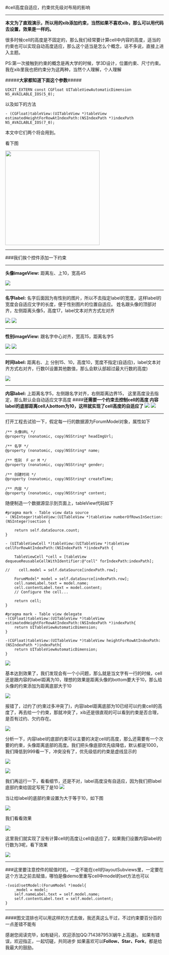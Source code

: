 #cell高度自适应，约束优先级对布局的影响
************
**本文为了直观演示，所以用的xib添加约束，当然如果不喜欢xib，那么可以用代码去设置，效果是一样的。**

很多时候cell的高度是不固定的，那么我们经常要计算cell中内容的高度，适当的约束也可以实现自动高度适应，那么这个适当是怎么个概念，话不多说，直接上进入主题。

PS:第一次接触到约束的概念是再大学的时候，学3D设计，位置约束、尺寸约束。我在xib里我也把约束分为这两种，当然个人理解，个人理解

#####**大家都知道下面这个参数**#####
```
UIKIT_EXTERN const CGFloat UITableViewAutomaticDimension NS_AVAILABLE_IOS(5_0);
```
以及如下的方法
```
- (CGFloat)tableView:(UITableView *)tableView estimatedHeightForRowAtIndexPath:(NSIndexPath *)indexPath NS_AVAILABLE_IOS(7_0);
```
本文中它们两个将会用到。

看下图

<img src = "image/1.png" width = "300">

***

###我们挨个控件添加一下约束
*****
**头像imageView:**
距离左、上10，宽高45

![](image/2.png)
*****

**名字label:**
名字后面因为有性别的图片，所以不去指定label的宽度，这样label的宽度会自适应文字的长度，便于性别图片的位置自适应。
姓名跟头像的顶部对齐，左侧距离头像5，高度17，label文本对齐方式左对齐

![](image/3.png)
![](image/4.png)
***
**性别imageView:**
跟名字中心对齐，宽高15，距离名字5

![](image/5.png)
![](image/6.png)
***

**时间label:**
距离右、上 分别15、10，高度10，宽度不指定(自适应)，label文本对齐方式右对齐，行数0(设置其他数值，那么会默认部超过最大行数的高度)

![](image/7.png)
***
**内容label:**
上距离名字5，左侧跟名字对齐，右侧距离边界15，
这里高度没去指定，那么默认会自动适应文字高度
####**还需要一个约束去控制cell的高度 内容label的底部距离cell人bottom为10，这样就实现了cell高度的自适应了**
![](image/8.png)
![](image/9.png)
***
打开工程去试验一下，假定每一行的数据源为ForumModel对象，属性如下

```
/** 头像URL */
@property (nonatomic, copy)NSString* headImgUrl;

/** 名字 */
@property (nonatomic, copy)NSString* name;

/** 性别  F or M */
@property (nonatomic, copy)NSString* gender;

/** 创建时间 */
@property (nonatomic, copy)NSString* createTime;

/** 内容 */
@property (nonatomic, copy)NSString* content;
```

随便制造一个数据源显示到页面上，tableView代码如下

```
#pragma mark - Table view data source
- (NSInteger)tableView:(UITableView *)tableView numberOfRowsInSection:(NSInteger)section {

    return self.dataSource.count;
}

- (UITableViewCell *)tableView:(UITableView *)tableView cellForRowAtIndexPath:(NSIndexPath *)indexPath {
    
    TableViewCell *cell = [tableView dequeueReusableCellWithIdentifier:@"cell" forIndexPath:indexPath];
    
//    cell.model = self.dataSource[indexPath.row];
 
    ForumModel* model = self.dataSource[indexPath.row];
    cell.nameLabel.text = model.name;
    cell.contentLabel.text = model.content;
    // Configure the cell...
    
    return cell;
}

#pragma mark - Table view delegate
-(CGFloat)tableView:(UITableView *)tableView estimatedHeightForRowAtIndexPath:(NSIndexPath *)indexPath{
    return UITableViewAutomaticDimension;
}

-(CGFloat)tableView:(UITableView *)tableView heightForRowAtIndexPath:(NSIndexPath *)indexPath{
    return UITableViewAutomaticDimension;
}
```

![](image/10.png)

基本达到效果了，我们发现会有一个小问题，那么就是当文字有一行的时候，cell还是跟内容的label距离为10，理想的效果是距离头像的bottom要大于10，那么给头像的约束添加为距离底部大于10

![](image/11.png)

报错了，过约了(约束过多冲突了)，内容label距离底部为10已经可以约束cell的高度了，再去给一个约束，那就冲突了，xib还是很直观的可以看到约束是否合理，是否有过约、欠约存在。

![](image/12.png)

分析一下，内容label的底部约束可以主要的决定cell的高度，那么还需要有一个次要的约束，头像距离底部的高度。我们把头像底部优先级降低，默认都是1000，我们降低到999看一下，冲突没有了，优先级低的约束是虚线显示的

![](image/13.png)


![](image/14.png)


我们再运行一下，看看细节，还是不对，label高度没有自适应，因为我们把label底部约束给固定写死了是10
![](image/15.png)

当让给label的底部约束设置为大于等于10，如下图

![](image/16.png)

我们看看效果

![](image/17.png)

这里我们就实现了没有计算cell的高度让cell自适应了，如果我们设置内容label的行数为3呢，看下效果

![](image/18.png)

********

###这里要注意控件的赋值时机，一定不能在cell的layoutSubviews里，一定要在这个方法之前去赋值，哪怕是像demo里重写cell中model的set方法也可以

```
-(void)setModel:(ForumModel *)model{
    _model = model;
    self.nameLabel.text = self.model.name;
    self.contentLabel.text = self.model.content;
}
```

******

####图文混排也可以用这样的方式去做，我还真这么干过，不过约束要百分百的一点差错不能有

感谢您阅读完毕，如有疑问，欢迎添加QQ:714387953(蜗牛上高速)。
如果有错误，欢迎指正，一起切磋，共同进步
如果喜欢可以**Follow、Star、Fork**，都是给我最大的鼓励。




